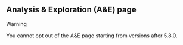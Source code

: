 ## Analysis & Exploration (A&E) page

> [!WARNING]  
> You cannot opt out of the A&E page starting from versions after 5.8.0.